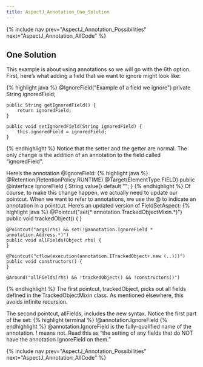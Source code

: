 ```yaml
---
title: AspectJ_Annotation_One_Solution
---
```

{% include nav prev="AspectJ_Annotation_Possibilities" next="AspectJ_Annotation_AllCode" %}

## One Solution
This example is about using annotations so we will go with the 6th option. First, here’s what adding a field that we want to ignore might look like:

{% highlight java %}
    @IgnoreField("Example of a field we ignore")
    private String ignoredField;

    public String getIgnoredField() {
        return ignoredField;
    }

    public void setIgnoredField(String ignoredField) {
        this.ignoredField = ignoredField;
    }
{% endhighlight %}
Notice that the setter and the getter are normal. The only change is the addition of an annotation to the field called “ignoredField”.

Here’s the annotation @IgnoreField:
{% highlight java %}
    @Retention(RetentionPolicy.RUNTIME)
    @Target(ElementType.FIELD)
    public @interface IgnoreField {
        String value() default "";
    }
{% endhighlight %}
Of course, to make this change happen, we actually need to update our pointcut. When we want to refer to annotations, we use the @ to indicate an annotation in a pointcut. Here’s an updated version of FieldSetAspect:
{% highlight java %}
    @Pointcut("set(* annotation.TrackedObjectMixin.*)")
    public void trackedObject() {
    }

    @Pointcut("args(rhs) && set(!@annotation.IgnoreField * annotation.Address.*)")
    public void allFields(Object rhs) {
    }

    @Pointcut("cflow(execution(annotation.ITrackedObject+.new (..)))")
    public void constructors() {
    }

    @Around("allFields(rhs) && !trackedObject() && !constructors()")
{% endhighlight %}
The first pointcut, trackedObject, picks out all fields defined in the TrackedObjectMixin class. As mentioned elsewhere, this avoids infinite recursion.

The second pointcut, allFields, includes the new syntax. Notice the first part of the set:
{% highlight terminal %}
!@annotation.IgnoreField
{% endhighlight %}
@annotation.IgnoreField is the fully-qualified name of the annotation. ! means not. Read this as “the setting of any fields that do NOT have the annotation IgnoreField on them.”

{% include nav prev="AspectJ_Annotation_Possibilities" next="AspectJ_Annotation_AllCode" %}
